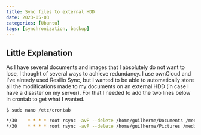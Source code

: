 ```yaml
---
title: Sync files to external HDD
date: 2023-05-03
categories: [Ubuntu]
tags: [synchronization, backup]
---
```


## Little Explanation
As I have several documents and images that I absolutely do not want to lose, I thought of several ways to achieve redundancy. I use ownCloud and I've already used Resilio Sync, but I wanted to be able to automatically store all the modifications made to my documents on an external HDD (in case I have a disaster on my server). For that I needed to add the two lines below in crontab to get what I wanted.

```console
$ sudo nano /etc/crontab
```

```sh
*/30    * * * * root rsync -avP --delete /home/guilherme/Documents /media/guilherme/New\ Volume/
*/30    * * * * root rsync -avP --delete /home/guilherme/Pictures /media/guilherme/New\ Volume/
```
